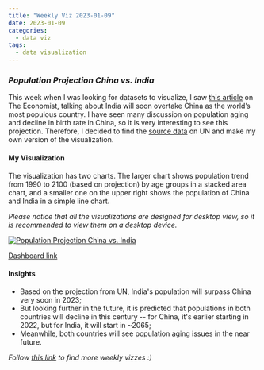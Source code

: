```yaml
---
title: "Weekly Viz 2023-01-09"
date: 2023-01-09
categories:
  - data viz
tags:
  - data visualization
---
```


### *Population Projection China vs. India*

This week when I was looking for datasets to visualize, I saw [this article](https://www.economist.com/graphic-detail/2023/01/05/india-will-soon-overtake-china-as-the-worlds-most-populous-country) on The Economist, talking about India will soon overtake China as the world’s most populous country. I have seen many discussion on population aging and decline in birth rate in China, so it is very interesting to see this projection. Therefore, I decided to find the [source data](https://population.un.org/dataportal/data/indicators/70/locations/156,356/start/1990/end/2100/line/linetimeplot) on UN and make my own version of the visualization.  

#### My Visualization

The visualization has two charts. The larger chart shows population trend from 1990 to 2100 (based on projection) by age groups in a stacked area chart, and a smaller one on the upper right shows the population of China and India in a simple line chart.  

*Please notice that all the visualizations are designed for desktop view, so it is recommended to view them on a desktop device.*  

<div class='tableauPlaceholder' id='viz1673327871218' style='position: relative'>
  <noscript><a href='#'>
    <img alt='Population Projection China vs. India ' src='https:&#47;&#47;public.tableau.com&#47;static&#47;images&#47;20&#47;20230109PopulationProjectionChinavs_India&#47;PopulationProjectionChinavs_India&#47;1_rss.png' style='border: none' />
    </a></noscript>
  <object class='tableauViz'  style='display:none;'>
    <param name='host_url' value='https%3A%2F%2Fpublic.tableau.com%2F' />
    <param name='embed_code_version' value='3' />
    <param name='site_root' value='' />
    <param name='name' value='20230109PopulationProjectionChinavs_India&#47;PopulationProjectionChinavs_India' />
    <param name='tabs' value='no' />
    <param name='toolbar' value='yes' />
    <param name='static_image' value='https:&#47;&#47;public.tableau.com&#47;static&#47;images&#47;20&#47;20230109PopulationProjectionChinavs_India&#47;PopulationProjectionChinavs_India&#47;1.png' />
    <param name='animate_transition' value='yes' />
    <param name='display_static_image' value='yes' />
    <param name='display_spinner' value='yes' />
    <param name='display_overlay' value='yes' />
    <param name='display_count' value='yes' />
    <param name='language' value='en-US' />
    <param name='filter' value='publish=yes' />
  </object></div>            
  <script type='text/javascript'>          
  var divElement = document.getElementById('viz1673327871218');         
  var vizElement = divElement.getElementsByTagName('object')[0];             
  if ( divElement.offsetWidth > 800 ) { vizElement.style.width='800px';vizElement.style.height='627px';} else if ( divElement.offsetWidth > 500 ) { vizElement.style.width='800px';vizElement.style.height='627px';} else { vizElement.style.width='100%';vizElement.style.height='727px';}            
  var scriptElement = document.createElement('script');          
  scriptElement.src = 'https://public.tableau.com/javascripts/api/viz_v1.js';     
  vizElement.parentNode.insertBefore(scriptElement, vizElement);          
</script>  

[Dashboard link](https://public.tableau.com/views/20230109PopulationProjectionChinavs_India/PopulationProjectionChinavs_India?:language=en-US&publish=yes&:display_count=n&:origin=viz_share_link)
  
#### Insights
* Based on the projection from UN, India's population will surpass China very soon in 2023;  
* But looking further in the future, it is predicted that populations in both countries will decline in this century -- for China, it's earlier starting in 2022, but for India, it will start in ~2065;  
* Meanwhile, both countries will see population aging issues in the near future.  
  
*Follow [this link](https://yudong-94.github.io/personal-website/project/WeeklyViz2023/) to find more weekly vizzes :)*
